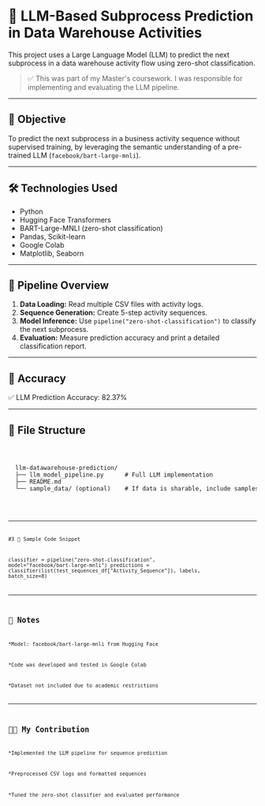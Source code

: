 # 🧠 LLM-Based Subprocess Prediction in Data Warehouse Activities

This project uses a Large Language Model (LLM) to predict the next subprocess in a data warehouse activity flow using zero-shot classification.

> ✅ This was part of my Master's coursework. I was responsible for implementing and evaluating the LLM pipeline.

---

## 📌 Objective

To predict the next subprocess in a business activity sequence without supervised training, by leveraging the semantic understanding of a pre-trained LLM (`facebook/bart-large-mnli`).

---

## 🛠️ Technologies Used

- Python
- Hugging Face Transformers
- BART-Large-MNLI (zero-shot classification)
- Pandas, Scikit-learn
- Google Colab
- Matplotlib, Seaborn

---

## 🚀 Pipeline Overview

1. **Data Loading:** Read multiple CSV files with activity logs.
2. **Sequence Generation:** Create 5-step activity sequences.
3. **Model Inference:** Use `pipeline("zero-shot-classification")` to classify the next subprocess.
4. **Evaluation:** Measure prediction accuracy and print a detailed classification report.

---

## 🧪 Accuracy

✅ LLM Prediction Accuracy: 82.37%

---

## 📂 File Structure
<code>
  <pre>
  llm-datawarehouse-prediction/
  ├── llm_model_pipeline.py      # Full LLM implementation
  ├── README.md
  └── sample_data/ (optional)    # If data is sharable, include samples
</pre>
<code>


---

#3 📎 Sample Code Snippet

classifier = pipeline("zero-shot-classification", model="facebook/bart-large-mnli")
predictions = classifier(list(test_sequences_df["Activity_Sequence"]), labels, batch_size=8)

---

## 📌 Notes


*Model: facebook/bart-large-mnli from Hugging Face

*Code was developed and tested in Google Colab

*Dataset not included due to academic restrictions

---

## 👩‍💻 My Contribution

*Implemented the LLM pipeline for sequence prediction

*Preprocessed CSV logs and formatted sequences

*Tuned the zero-shot classifier and evaluated performance








